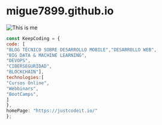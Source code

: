 # migue7899.github.io
![This is me]([https://1drv.ms/i/s!AnV5b9RvFvkMg3UQuKfsRm2EJMfj?e=g74my5](https://ams03pap001files.storage.live.com/y4mCC7G1GTEX9T2RueWEWPm7Br9nqlmUHOhhir_HdMM2T1hitm_jZuem1noZ2swzsI4R26x_tut5R8UpKjOzI30zwJoGs53ecKM6d_ObVIJTvpSbFSqBKK6SbniYFEuAKFge3lkLuZ3i8Z8xMpgnxst8rQm4CyzfdBBOjg5H6GDkdTM1uhBL021Xg1cEjb6EdvX?encodeFailures=1&width=986&height=555)https://ams03pap001files.storage.live.com/y4mCC7G1GTEX9T2RueWEWPm7Br9nqlmUHOhhir_HdMM2T1hitm_jZuem1noZ2swzsI4R26x_tut5R8UpKjOzI30zwJoGs53ecKM6d_ObVIJTvpSbFSqBKK6SbniYFEuAKFge3lkLuZ3i8Z8xMpgnxst8rQm4CyzfdBBOjg5H6GDkdTM1uhBL021Xg1cEjb6EdvX?encodeFailures=1&width=986&height=555)
```javascript
const KeepCoding = {
code: [
"BLOG TÉCNICO SOBRE DESARROLLO MOBILE","DESARROLLO WEB",
"BIG DATA & MACHINE LEARNING",
"DEVOPS",
"CIBERSEGURIDAD",
"BLOCKCHAIN"],
technologies:[
"Cursos Online",
"Webbinars",
"BootCamps",
]
},
homePage: "https://justcodeit.io/"
};
